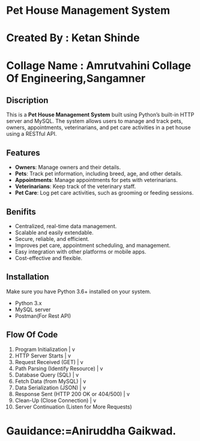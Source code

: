 # Pet House Management System
# Created By : Ketan Shinde
# Collage Name : Amrutvahini Collage Of Engineering,Sangamner

## Discription

This is a **Pet House Management System** built using Python’s built-in HTTP server and MySQL. 
The system allows users to manage and track pets, owners, appointments, veterinarians, and pet care activities in a pet house using a RESTful API.

## Features

- **Owners**: Manage owners and their details.
- **Pets**: Track pet information, including breed, age, and other details.
- **Appointments**: Manage appointments for pets with veterinarians.
- **Veterinarians**: Keep track of the veterinary staff.
- **Pet Care**: Log pet care activities, such as grooming or feeding sessions.

## Benifits
- Centralized, real-time data management.
- Scalable and easily extendable.
- Secure, reliable, and efficient.
- Improves pet care, appointment scheduling, and management.
- Easy integration with other platforms or mobile apps.
- Cost-effective and flexible.

## Installation
Make sure you have Python 3.6+ installed on your system.
- Python 3.x
- MySQL server
- Postman(For Rest API)

## Flow Of Code
 1. Program Initialization
      |
      v
 2. HTTP Server Starts
      |
      v
3. Request Received (GET)
      |
      v
4. Path Parsing (Identify Resource)
      |
      v
5. Database Query (SQL)
      |
      v
6. Fetch Data (from MySQL)
      |
      v
7. Data Serialization (JSON)
      |
      v
8. Response Sent (HTTP 200 OK or 404/500)
      |
      v
9. Clean-Up (Close Connection)
      |
      v
10. Server Continuation (Listen for More Requests)

# Gauidance:=Aniruddha Gaikwad.
